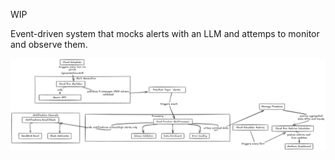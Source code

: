 WIP

Event-driven system that mocks alerts with an LLM and attemps to monitor and observe them.

![diagram](images/diagram.png)
